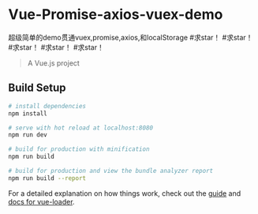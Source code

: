 # Vue-Promise-axios-vuex-demo
超级简单的demo贯通vuex,promise,axios,和localStorage
#求star！
#求star！
#求star！
#求star！
#求star！
> A Vue.js project

## Build Setup

``` bash
# install dependencies
npm install

# serve with hot reload at localhost:8080
npm run dev

# build for production with minification
npm run build

# build for production and view the bundle analyzer report
npm run build --report
```

For a detailed explanation on how things work, check out the [guide](http://vuejs-templates.github.io/webpack/) and [docs for vue-loader](http://vuejs.github.io/vue-loader).
